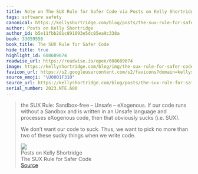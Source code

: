```yaml
---
title: Note on The SUX Rule for Safer Code via Posts on Kelly Shortridge
tags: software safety
canonical: https://kellyshortridge.com/blog/posts/the-sux-rule-for-safer-code/
author: Posts on Kelly Shortridge
author_id: b5e11fbb281c891093e5dc85ea9c338a
book: 33059556
book_title: The SUX Rule for Safer Code
hide_title: true
highlight_id: 608689674
readwise_url: https://readwise.io/open/608689674
image: https://kellyshortridge.com/blog/img/the-sux-rule-for-safer-code.png
favicon_url: https://s2.googleusercontent.com/s2/favicons?domain=kellyshortridge.com
source_emoji: "\U0001F310"
source_url: https://kellyshortridge.com/blog/posts/the-sux-rule-for-safer-code/#:~:text=the%20SUX%20Rule%3A,we%20write%20code.
serial_number: 2023.NTE.600
---
```

> the SUX Rule: Sandbox-free – Unsafe – eXogenous. If our code runs without a Sandbox and is written in an Unsafe language and processes eXogenous code, then that obviously sucks (i.e. SUX).
> 
> We don’t want our code to suck. Thus, we want to pick no more than two of these sucky things when we write code.
> <div class="quoteback-footer"><div class="quoteback-avatar"><img class="mini-favicon" src="https://s2.googleusercontent.com/s2/favicons?domain=kellyshortridge.com"></div><div class="quoteback-metadata"><div class="metadata-inner"><span style="display:none">FROM:</span><div aria-label="Posts on Kelly Shortridge" class="quoteback-author"> Posts on Kelly Shortridge</div><div aria-label="The SUX Rule for Safer Code" class="quoteback-title"> The SUX Rule for Safer Code</div></div></div><div class="quoteback-backlink"><a target="_blank" aria-label="go to the full text of this quotation" rel="noopener" href="https://kellyshortridge.com/blog/posts/the-sux-rule-for-safer-code/#:~:text=the%20SUX%20Rule%3A,we%20write%20code." class="quoteback-arrow"> Source</a></div></div>